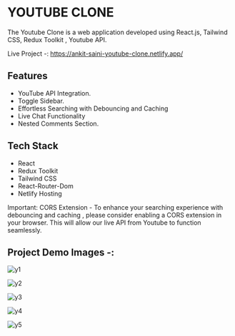 
# YOUTUBE CLONE

The Youtube Clone is a web application developed using React.js, Tailwind CSS, Redux Toolkit , Youtube API.

Live Project -: https://ankit-saini-youtube-clone.netlify.app/




## Features

- YouTube API Integration.
- Toggle Sidebar.
- Effortless Searching with Debouncing and Caching
- Live Chat Functionality
- Nested Comments Section.


## Tech Stack

- React
- Redux Toolkit
- Tailwind CSS
- React-Router-Dom
- Netlify Hosting

Important: CORS Extension - To enhance your searching experience with debouncing and caching , please consider enabling a CORS extension in your browser. This will allow our live API from Youtube to function seamlessly.

## Project Demo Images -:

![y1](https://github.com/Anki908/Youtube_clone_new/assets/89961867/67a72400-23b0-4546-982b-deb7af07ead5)

![y2](https://github.com/Anki908/Youtube_clone_new/assets/89961867/1c0c02f5-c4af-4b9c-b7e2-40fa852486d4)

![y3](https://github.com/Anki908/Youtube_clone_new/assets/89961867/cab79273-43ab-4f47-8869-c75902660a50)

![y4](https://github.com/Anki908/Youtube_clone_new/assets/89961867/25bb4419-b3ac-4ef9-b04d-66777b33b3ef)

![y5](https://github.com/Anki908/Youtube_clone_new/assets/89961867/0c32d869-a456-4e64-a13c-07bd17bf6e3a)

